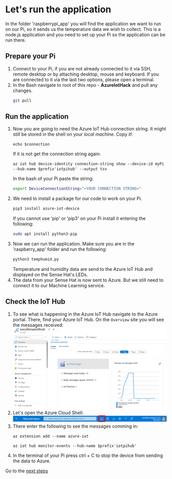 # Let's run the application

In the folder 'raspberrypi_app' you will find the application we want to run on our Pi, so it sends us the temperature data we wish to collect. This is a node.js application and you need to set up your Pi so the application can be run there.

## Prepare your Pi
1. Connect to your Pi, if you are not already connected to it via SSH, remote desktop or by attaching desktop, mouse and keyboard. If you are connected to it via the last two options, please open a terminal.
1. In the Bash navigate to root of this repo - **AzureIotHack** and pull any changes.
    ```bash
    git pull
    ```

## Run the application

1. Now you are going to need the Azure IoT Hub connection string.
    It might still be stored in the shell on your *local machine*. Copy it!
    ```shell
    echo $connection
    ```
    If it is not get the connection string again:
    ```shell
    az iot hub device-identity connection-string show --device-id myPi --hub-name $prefix'iotpihub' --output tsv
    ```
    In the bash of your Pi paste the string:
    ```bash
    export DeviceConnectionString="<YOUR CONNECTION STRING>"
    ```
1. We need to install a package for our code to work on your Pi.
    ```bash
    pip3 install azure-iot-device
    ```
    If you cannot use 'pip' or 'pip3' on your Pi install it entering the following:
    ```bash
    sudo apt install python3-pip
    ```
1. Now we can run the application. Make sure you are in the 'raspberry_app' folder and run the following:
    ```bash
    python3 temphumid.py 
    ```
    Temperature and humidity data are send to the Azure IoT Hub and displayed on the Sense Hat's LEDs.
1. The data from your Sense Hat is now sent to Azure. But we still need to connect it to our Machine Learning service.

## Check the IoT Hub

1. To see what is happening in the Azure IoT Hub navigate to the Azure portal. There, find your Azure IoT Hub. On the `Overview` site you will see the messages received:
   ![See the Overview site of the Azure IoT Hub](/images/03iothubinfo.png)
1. Let's open the Azure Cloud Shell:
   ![Image of the upper bar in the Azure portal with focus on the Cloud Shell icon](/images/00portalshell.png)
1. There enter the following to see the messages comming in:
   ```shell
   az extension add --name azure-iot
   ```
   ```shell
   az iot hub monitor-events --hub-name $prefix'iotpihub'
   ```
1. In the terminal of your Pi press ctrl + C to stop the device from sending the data to Azure.

Go to the [next steps](./04_pi_function.md)